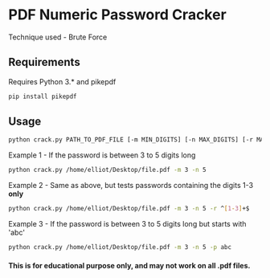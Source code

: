 # PDF Numeric Password Cracker
Technique used - Brute Force

## Requirements
Requires Python 3.* and pikepdf
```sh
pip install pikepdf
``` 
## Usage
```sh
python crack.py PATH_TO_PDF_FILE [-m MIN_DIGITS] [-n MAX_DIGITS] [-r MATCHING_REGEX] [-p PREFIX]
``` 

Example 1 - If the password is between 3 to 5 digits long
```sh
python crack.py /home/elliot/Desktop/file.pdf -m 3 -n 5
```

Example 2 - Same as above, but tests passwords containing the digits 1-3 **only**
```sh
python crack.py /home/elliot/Desktop/file.pdf -m 3 -n 5 -r ^[1-3]+$
```

Example 3 - If the password is between 3 to 5 digits long but starts with 'abc'
```sh
python crack.py /home/elliot/Desktop/file.pdf -m 3 -n 5 -p abc
```


#### This is for educational purpose only, and may not work on all .pdf files.


